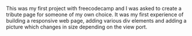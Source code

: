 This was my first project with freecodecamp and I was asked to create a tribute page for someone of my own choice. It was my first experience of building a responsive web page, adding various div elements and adding a picture which changes in size depending on the view port.
